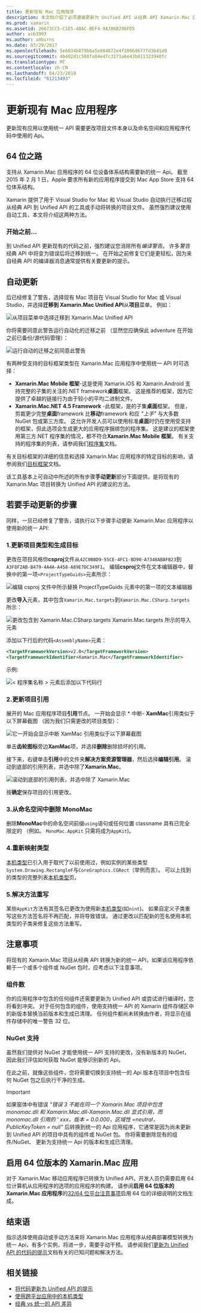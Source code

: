 ```yaml
---
title: 更新现有 Mac 应用程序
description: 本文档介绍了必须遵循更新为 Unified API 从经典 API Xamarin.Mac 应用的步骤。
ms.prod: xamarin
ms.assetid: 26673CC5-C1E5-4BAC-BEF4-9A386B296FD5
author: asb3993
ms.author: amburns
ms.date: 03/29/2017
ms.openlocfilehash: 5e6034b079bba5e884872e4f2096d677fd3641d0
ms.sourcegitcommit: 4b402d1c508fa84e4fc3171a6e43b811323948fc
ms.translationtype: MT
ms.contentlocale: zh-CN
ms.lasthandoff: 04/23/2019
ms.locfileid: "61213493"
---
```

# <a name="updating-existing-mac-apps"></a>更新现有 Mac 应用程序

更新现有应用以使用统一 API 需要更改项目文件本身以及命名空间和应用程序代码中使用的 Api。

## <a name="the-road-to-64-bits"></a>64 位之路

支持从 Xamarin.Mac 应用程序的 64 位设备体系结构需要新的统一 Api。 截至 2015 年 2 月 1 日，Apple 要求所有新的应用程序提交到 Mac App Store 支持 64 位体系结构。

Xamarin 提供了用于 Visual Studio for Mac 和 Visual Studio 自动执行迁移过程从经典 API 到 Unified API 的工具或手动将转换的项目文件。 虽然强烈建议使用自动工具，本文将介绍这两种方法。

### <a name="before-you-start"></a>开始之前...

到 Unified API 更新现有的代码之前，强烈建议您消除所有*编译警告*。 许多*警告*经典 API 中将变为错误后将迁移到统一。 在开始之前修复它们是更轻松，因为来自经典 API 的编译器消息通常提供有关要更新的提示。

## <a name="automated-updating"></a>自动更新

后已经修复了警告，选择现有 Mac 项目在 Visual Studio for Mac 或 Visual Studio，并选择**迁移到 Xamarin.Mac Unified API**从**项目**菜单。 例如：

![](updating-mac-apps-images/beta-tool1.png "从项目菜单中选择迁移到 Xamarin.Mac Unified API")

你将需要同意此警告运行自动化的迁移之前 （显然您应确保此 adventure 在开始之前已备份/源代码管理）：

![](updating-mac-apps-images/migrate01.png "运行自动的迁移之前同意此警告")

有两种受支持的目标框架类型在 Xamarin.Mac 应用程序中使用统一 API 时可选择：

- **Xamarin.Mac Mobile 框架**-这是使用 Xamarin.iOS 和 Xamarin.Android 支持完整的子集的关注的.NET framework**桌面**框架。 这是推荐的框架，因为它提供了卓越的链接行为由于较小的平均二进制文件。
- **Xamarin.Mac.NET 4.5 Framework** -此框架，是的子集**桌面**框架。 但是，剪裁更少完整**桌面**framework 比**移动**framework 和应 _"上手"_ 与大多数 NuGet 包或第三方库。 这允许开发人员可以使用标准**桌面**时仍在使用受支持的框架，但此选项会生成更大的应用程序捆绑包的程序集。 这是建议的框架使用第三方.NET 程序集的情况，都不符合**Xamarin.Mac Mobile 框架**。 有关支持的程序集的列表，请参阅我们[程序集](~/cross-platform/internals/available-assemblies.md)文档。

有关目标框架的详细的信息和选择 Xamarin.Mac 应用程序的特定目标的影响，请参阅我们[目标框架](~/mac/platform/target-framework.md)文档。 

该工具基本上可自动中所述的所有步骤**手动更新**部分下面提供，是将现有的 Xamarin.Mac 项目转换为 Unified API 的建议的方法。

## <a name="steps-to-update-manually"></a>若要手动更新的步骤

同样，一旦已经修复了警告，请执行以下步骤手动更新 Xamarin.Mac 应用程序以使用新的统一 API:

### <a name="1-update-project-type--build-target"></a>1.更新项目类型和生成目标

更改在项目风格你**csproj**文件从`42C0BBD9-55CE-4FC1-8D90-A7348ABAFB23`到`A3F8F2AB-B479-4A4A-A458-A89E7DC349F1`。 编辑**csproj**文件在文本编辑器中，替换中的第一项`<ProjectTypeGuids>`元素所示：

![](updating-mac-apps-images/csproj.png "编辑 csproj 文件中所示替换 ProjectTypeGuids 元素中的第一项的文本编辑器")

更改**导入**元素，其中包含`Xamarin.Mac.targets`到`Xamarin.Mac.CSharp.targets`所示：

![](updating-mac-apps-images/csproj2.png "更改包含到 Xamarin.Mac.CSharp.targets Xamarin.Mac.targets 所示的导入元素")

添加以下行后的代码`<AssemblyName>`元素：

```xml
<TargetFrameworkVersion>v2.0</TargetFrameworkVersion>
<TargetFrameworkIdentifier>Xamarin.Mac</TargetFrameworkIdentifier>

```

示例:

![](updating-mac-apps-images/csproj3.png "< 程序集名称 > 元素后添加以下代码行")

### <a name="2-update-project-references"></a>2.更新项目引用

展开的 Mac 应用程序项目**引用**节点。 一开始会显示 * 中断- **XamMac**引用类似于以下屏幕截图 （因为我们只需更改的项目类型）：

![](updating-mac-apps-images/references.png "它一开始会显示中断 XamMac 引用类似于以下屏幕截图")

单击**齿轮图标**旁边**XamMac**项，并选择**删除**删除损坏的引用。

接下来，右键单击**引用**中的文件夹**解决方案资源管理器**，然后选择**编辑引用**。 滚动到底部的引用列表，并选中除了**Xamarin.Mac**。

![](updating-mac-apps-images/references2.png "滚动到底部的引用列表，并选中除了 Xamarin.Mac")

按**确定**保存项目的引用更改。

### <a name="3-remove-monomac-from-namespaces"></a>3.从命名空间中删除 MonoMac

删除**MonoMac**中的命名空间前缀`using`语句或任何位置 classname 具有已完全限定的 （例如。 `MonoMac.AppKit` 只需将成为`AppKit`)。

### <a name="4-remap-types"></a>4.重新映射类型

[本机类型](~/cross-platform/macios/nativetypes.md)已引入用于取代了以前使用过，例如实例的某些类型`System.Drawing.RectangleF`与`CoreGraphics.CGRect`（举例而言）。 可以上找到的类型的完整列表[本机类型](~/cross-platform/macios/nativetypes.md)页。

### <a name="5-fix-method-overrides"></a>5.解决方法重写

某些`AppKit`方法有其签名已更改为使用新[本机类型](~/cross-platform/macios/nativetypes.md)(如`nint`)。 如果自定义子类重写这些方法签名将不再匹配，并将导致错误。 通过更改以匹配新的签名使用本机类型的子类来修复这些方法重写。 

## <a name="considerations"></a>注意事项

将现有的 Xamarin.Mac 项目从经典 API 转换为新的统一 API，如果该应用程序依赖于一个或多个组件或 NuGet 包时，应考虑以下注意事项。 

### <a name="components"></a>组件数

你的应用程序中包含的任何组件还需要更新为 Unified API 或尝试进行编译时，您将看到冲突。 对于任何包含的组件，使用支持统一 API 的 Xamarin 组件存储区中的新版本替换当前版本和生成已清理。 任何组件都尚未转换由作者，将显示在组件存储中的唯一警告 32 位。

### <a name="nuget-support"></a>NuGet 支持

虽然我们提供对 NuGet 才能使用统一 API 支持的更改，没有新版本的 NuGet，因此我们评估如何获取 NuGet 能够识别新的 Api。 

在此之前，就像这些组件，您将需要切换到支持统一的 Api 版本在项目中包含任何 NuGet 包之后执行干净的生成。

> [!IMPORTANT]
> 如果窗体中有错误 _"错误 3 不能在同一个 Xamarin.Mac 项目中包含 monomac.dll 和 Xamarin.Mac.dll-Xamarin.Mac.dll 显式引用，而 monomac.dll 引用的 ' xxx，版本 = 0.0.000，区域性 =neutral，PublicKeyToken = null"_ 后转换到统一的 Api 应用程序，它通常是因为尚未更新到 Unified API 的项目中具有的组件或 NuGet 包。 你将需要删除现有的组件/NuGet、 更新为支持统一 Api 的版本和生成已清理。

## <a name="enabling-64-bit-builds-of-xamarinmac-apps"></a>启用 64 位版本的 Xamarin.Mac 应用

对于 Xamarin.Mac 移动应用程序已转换为 Unified API，开发人员仍需要启用 64 位计算机从应用程序的选项的应用程序的构建。 请参阅**启用 64 位版本的 Xamarin.Mac 应用程序**的[32/64 位平台注意事项](~/cross-platform/macios/32-and-64/index.md)启用 64 位的详细说明的文档生成。
    
## <a name="finishing-up"></a>结束语

指示选择使用自动或手动方法来将 Xamarin.Mac 应用程序从经典部署模型转换为统一 Api，有多个实例，将进一步，需要手动干预。 请参阅我们[更新为 Unified API 的代码的提示](~/cross-platform/macios/unified/updating-tips.md)文档有关的已知问题和解决方法。

## <a name="related-links"></a>相关链接

- [将代码更新为 Unified API 的提示](~/cross-platform/macios/unified/updating-tips.md)
- [使用跨平台应用中的本机类型](~/cross-platform/macios/native-types-cross-platform.md)
- [经典 vs 统一的 API 差异](https://developer.xamarin.com/releases/ios/api_changes/classic-vs-unified-8.6.0/)
